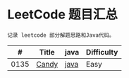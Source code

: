 
# LeetCode 题目汇总

`记录 leetcode 部分解题思路和Java代码。`

| # | Title | java | Difficulty |
|---| ----- | -------- | ---------- |
| 0135 | [Candy](https://leetcode.com/problems/candy/) | [java](./src/main/java/me/meet/leetcode/hard/Candy.java) | Easy |



